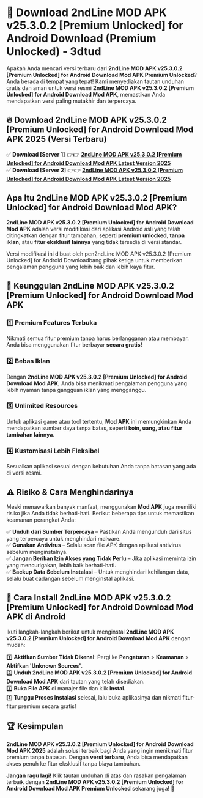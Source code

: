 # 🎯 Download 2ndLine MOD APK v25.3.0.2 [Premium Unlocked] for Android Download (Premium Unlocked) -  3dtud

Apakah Anda mencari versi terbaru dari **2ndLine MOD APK v25.3.0.2 [Premium Unlocked] for Android Download Mod APK Premium Unlocked**? Anda berada di tempat yang tepat! Kami menyediakan tautan unduhan gratis dan aman untuk versi resmi **2ndLine MOD APK v25.3.0.2 [Premium Unlocked] for Android Download Mod APK**, memastikan Anda mendapatkan versi paling mutakhir dan terpercaya.

## 🔥 Download 2ndLine MOD APK v25.3.0.2 [Premium Unlocked] for Android Download Mod APK 2025 (Versi Terbaru)

✅ **Download [Server 1]** 👉👉 [**2ndLine MOD APK v25.3.0.2 [Premium Unlocked] for Android Download Mod APK Latest Version 2025**](https://momento.my/?title=2ndLine_MOD_APK_v25.3.0.2_[Premium_Unlocked]_for_Android_Download)  
✅ **Download [Server 2]** 👉👉 [**2ndLine MOD APK v25.3.0.2 [Premium Unlocked] for Android Download Mod APK Latest Version 2025**](https://momento.my/?title=2ndLine_MOD_APK_v25.3.0.2_[Premium_Unlocked]_for_Android_Download)  

## Apa Itu 2ndLine MOD APK v25.3.0.2 [Premium Unlocked] for Android Download Mod APK?

**2ndLine MOD APK v25.3.0.2 [Premium Unlocked] for Android Download Mod APK** adalah versi modifikasi dari aplikasi Android asli yang telah ditingkatkan dengan fitur tambahan, seperti **premium unlocked**, **tanpa iklan**, atau **fitur eksklusif lainnya** yang tidak tersedia di versi standar.

Versi modifikasi ini dibuat oleh pen2ndLine MOD APK v25.3.0.2 [Premium Unlocked] for Android Downloadbang pihak ketiga untuk memberikan pengalaman pengguna yang lebih baik dan lebih kaya fitur.

## 🎯 Keunggulan 2ndLine MOD APK v25.3.0.2 [Premium Unlocked] for Android Download Mod APK

### 1️⃣ Premium Features Terbuka
Nikmati semua fitur premium tanpa harus berlangganan atau membayar. Anda bisa menggunakan fitur berbayar **secara gratis!**

### 2️⃣ Bebas Iklan
Dengan **2ndLine MOD APK v25.3.0.2 [Premium Unlocked] for Android Download Mod APK**, Anda bisa menikmati pengalaman pengguna yang lebih nyaman tanpa gangguan iklan yang mengganggu.

### 3️⃣ Unlimited Resources
Untuk aplikasi game atau tool tertentu, **Mod APK** ini memungkinkan Anda mendapatkan sumber daya tanpa batas, seperti **koin, uang, atau fitur tambahan lainnya**.

### 4️⃣ Kustomisasi Lebih Fleksibel
Sesuaikan aplikasi sesuai dengan kebutuhan Anda tanpa batasan yang ada di versi resmi.

## ⚠️ Risiko & Cara Menghindarinya

Meski menawarkan banyak manfaat, menggunakan **Mod APK** juga memiliki risiko jika Anda tidak berhati-hati. Berikut beberapa tips untuk memastikan keamanan perangkat Anda:

✅ **Unduh dari Sumber Terpercaya** – Pastikan Anda mengunduh dari situs yang terpercaya untuk menghindari malware.  
✅ **Gunakan Antivirus** – Selalu scan file APK dengan aplikasi antivirus sebelum menginstalnya.  
✅ **Jangan Berikan Izin Akses yang Tidak Perlu** – Jika aplikasi meminta izin yang mencurigakan, lebih baik berhati-hati.  
✅ **Backup Data Sebelum Instalasi** – Untuk menghindari kehilangan data, selalu buat cadangan sebelum menginstal aplikasi.

## 📌 Cara Install 2ndLine MOD APK v25.3.0.2 [Premium Unlocked] for Android Download Mod APK di Android

Ikuti langkah-langkah berikut untuk menginstal **2ndLine MOD APK v25.3.0.2 [Premium Unlocked] for Android Download Mod APK** dengan mudah:

1️⃣ **Aktifkan Sumber Tidak Dikenal**: Pergi ke **Pengaturan** > **Keamanan** > **Aktifkan 'Unknown Sources'**.  
2️⃣ **Unduh 2ndLine MOD APK v25.3.0.2 [Premium Unlocked] for Android Download Mod APK** dari tautan yang telah disediakan.  
3️⃣ **Buka File APK** di manajer file dan klik **Instal**.  
4️⃣ **Tunggu Proses Instalasi** selesai, lalu buka aplikasinya dan nikmati fitur-fitur premium secara gratis!

## 🏆 Kesimpulan

**2ndLine MOD APK v25.3.0.2 [Premium Unlocked] for Android Download Mod APK 2025** adalah solusi terbaik bagi Anda yang ingin menikmati fitur premium tanpa batasan. Dengan **versi terbaru**, Anda bisa mendapatkan akses penuh ke fitur eksklusif tanpa biaya tambahan.

**Jangan ragu lagi!** Klik tautan unduhan di atas dan rasakan pengalaman terbaik dengan **2ndLine MOD APK v25.3.0.2 [Premium Unlocked] for Android Download Mod APK Premium Unlocked** sekarang juga! 🚀
